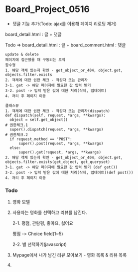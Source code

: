 # Board_Project_0516

- 댓글 기능 추가(Todo: ajax를 이용해 페이지 리로딩 제거)

board_detail.html : 글 + 댓글

Todo => board_detail.html : 글 + board_comment.html : 댓글





```
update & delete
페이지에 접근했을 때 구동되는 로직
함수형
1. 해당 객체 있는지 확인 - get_object_or_404, object.get, objects.filter.exists
2. 객체에 대한 권한 체크 - 작성자 또는 관리자
3-1. get -> 해당 페이지에 필요한 값 입력 받기
3-2. post -> 입력 받은 값에 대한 처리(삭제, 업데이트)
4. 처리 후 페이지 이동

클래스뷰
1. 객체에 대한 권한 체크 - 작성자 또는 관리자(dispatch)
def dispatch(self, request, *args, **kwargs):
  object = self.get_object()
# 권한체크.1
  super().dispatch(request, *args, **kwargs)
# 권한체크.2
  if request.method == "POST":
      super().post(request, *args, **kwargs)
  else:
      super().get(request, *args, **kwargs)
2. 해당 객체 있는지 확인 - get_object_or_404, object.get, objects.filter.exists(get_object, get_queryset)
3-1. get -> 해당 페이지에 필요한 값 입력 받기 (def get())
3-2. post -> 입력 받은 값에 대한 처리(삭제, 업데이트)(def post())
4. 처리 후 페이지 이동
```





### Todo

1. 영화 모델

2. 사용자는 영화를 선택하고 리뷰를 남긴다.

   2-1. 평점, 관람평, 좋아요, 싫어요

   평점 -> Choice field(1~5)

   2-2. 별 선택하기(javascript)

3. Mypage에서 내가 남긴 리뷰 모아보기 - 영화 목록 & 리뷰 목록

4. 